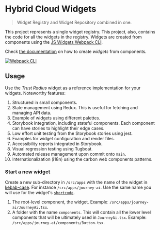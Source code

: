 # Hybrid Cloud Widgets

> Widget Registry and Widget Repository combined in one.

This project represents a single widget registry. This project, also, contains the code for all the widgets in the
registry. Widgets are created from components using the [JS Widgets Webpack CLI](https://github.com/js-widgets/webpack-cli#readme).

Check [the documentation](https://js-widgets.github.io/webpack-cli/) on how to create _widgets_ from components.

[![Webpack CLI](https://camo.githubusercontent.com/3693a0ff1fefe7ac31adf36125d2ad1e6be65e1eb0133841a9f0d63f7aa8c30f/68747470733a2f2f6a732d776964676574732e6769746875622e696f2f7765627061636b2d636c692f696d672f646f63756d656e746174696f6e2d736974652e706e67)](https://js-widgets.github.io/webpack-cli)

## Usage
Use the _Trust Radius_ widget as a reference implementation for your widgets. Noteworthy features:

  1. Structured in small components.
  2. State management using Redux. This is useful for fetching and managing API data.
  3. Example of widgets using different palettes.
  4. Storybook integration, including stateful components. Each component can have stories to highlight their edge cases.
  5. Low effort unit testing from the Storybook stories using jest.
  6. Examples for widget configuration and render files.
  7. Accessibility reports integrated in Storybook.
  8. Visual regression testing using Tugboat.
  9. Automated release management upon commit onto `main`.
  10. Internationalization (i18n) using the carbon web components patterns.

### Start a new widget
Create a new sub-directory in `/src/apps` with the name of the widget in [kebab-case](https://en.wikipedia.org/wiki/Letter_case#Kebab_case).
For instance `/src/apps/journey-ai`. Use the same name you will use for the widget's [`shortcode`](https://js-widgets.github.io/js-widgets/registry-schema/#items_shortcode).

  1. The root-level component, the widget. Example: `/src/apps/journey-ai/JourneyAi.tsx`.
  2. A folder with the name `components`. This will contain all the lower level components that will be ultimately used in `JourneyAi.tsx`. Example: `/src/apps/journey-ai/components/Button.tsx`.
